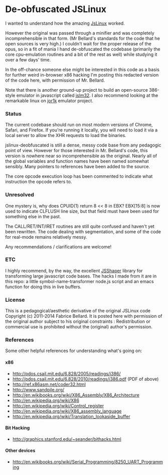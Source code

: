 De-obfuscated JSLinux
=========================================================

I wanted to understand how the amazing [JsLinux][1] worked.

However the original was passed through a minifier and was completely incomprehensible in that form.  (Mr Bellard's standards for the code that he open sources is very high.)  I couldn't wait for the proper release of the opus, so in a fit of mania I hand de-obfuscated the codebase (primarily the core cpu-emulation routines and a bit of the rest as well) while studying it over a few days' time.

In the off-chance someone else might be interested in this code as a basis for further weird in-browser x86 hacking I'm posting this
redacted version of the code here, with permission of Mr. Bellard.

Note that there is another ground-up project to build an open-source 386-style emulator in javascript called [jslm32][3]. 
I also recommend looking at the remarkable linux on [jor1k][5] emulator project.

### Status

The current codebase should run on most modern versions of Chrome, Safari, and Firefox.  If you're running it locally, you will need to load it via a local server to allow the XHR requests to load the binaries.

jslinux-deobfuscated is still a dense, messy code base from any pedagogic point of view.  However for those interested in Mr. Bellard's code, 
this version is nowhere near so incomprehensible as the original.  Nearly all of the global variables and function names have been named 
somewhat sensibly.  Many pointers to references have been added to the source.

The core opcode execution loop has been commented to indicate what instruction the opcode refers to.

### Unresolved

One mystery is, why does CPUID(1) return 8 << 8 in EBX? EBX[15:8] is now used to indicate CLFLUSH line size, but that field must have been used for something else in the past.

The CALL/RET/INT/IRET routines are still quite confused and haven't yet been rewritten.  The code dealing with segmentation, and some of the code for real-mode remains relatively messy.

Any recommendations / clarifications are welcome!

### ETC

I highly recommend, by the way, the excellent [JSShaper][2] library for transforming large javascript code bases.  The hacks I made from it are in this repo: a little symbol-name-transformer node.js script and an emacs function for doing this in live buffers.

### License

This is a pedagogical/aesthetic derivative of the original JSLinux code Copyright (c) 2011-2014 Fabrice Bellard.  It is posted here with permission of the original author subject to his original constraints : Redistribution or commercial use is prohibited without the (original) author's permission.

### References
Some other helpful references for understanding what's going on:

#### x86
- http://pdos.csail.mit.edu/6.828/2005/readings/i386/
- http://pdos.csail.mit.edu/6.828/2010/readings/i386.pdf (PDF of above)
- http://ref.x86asm.net/coder32.html
- http://www.sandpile.org/
- http://en.wikibooks.org/wiki/X86_Assembly/X86_Architecture
- http://en.wikipedia.org/wiki/X86
- http://en.wikipedia.org/wiki/Control_register
- http://en.wikipedia.org/wiki/X86_assembly_language
- http://en.wikipedia.org/wiki/Translation_lookaside_buffer

#### Bit Hacking
- http://graphics.stanford.edu/~seander/bithacks.html

#### Other devices
- http://en.wikibooks.org/wiki/Serial_Programming/8250_UART_Programming

[1]: http://bellard.org/jslinux/tech.html
[2]: http://jsshaper.org
[3]: https://github.com/ubercomp/jslm32
[4]: https://bugs.webkit.org/show_bug.cgi?id=72154
[5]: https://github.com/s-macke/jor1k
